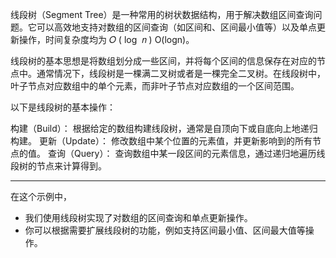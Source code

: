 线段树（Segment Tree）是一种常用的树状数据结构，用于解决数组区间查询问题。它可以高效地支持对数组的区间查询（如区间和、区间最小值等）以及单点更新操作，时间复杂度均为
𝑂
(
log
⁡
𝑛
)
O(logn)。

线段树的基本思想是将数组划分成一些区间，并将每个区间的信息保存在对应的节点中。通常情况下，线段树是一棵满二叉树或者是一棵完全二叉树。在线段树中，叶子节点对应数组中的单个元素，而非叶子节点对应数组的一个区间范围。

以下是线段树的基本操作：

构建（Build）： 根据给定的数组构建线段树，通常是自顶向下或自底向上地递归构建。
更新（Update）： 修改数组中某个位置的元素值，并更新影响到的所有节点的值。
查询（Query）： 查询数组中某一段区间的元素信息，通过递归地遍历线段树的节点来计算得到。

---
在这个示例中，
- 我们使用线段树实现了对数组的区间查询和单点更新操作。
- 你可以根据需要扩展线段树的功能，例如支持区间最小值、区间最大值等操作。